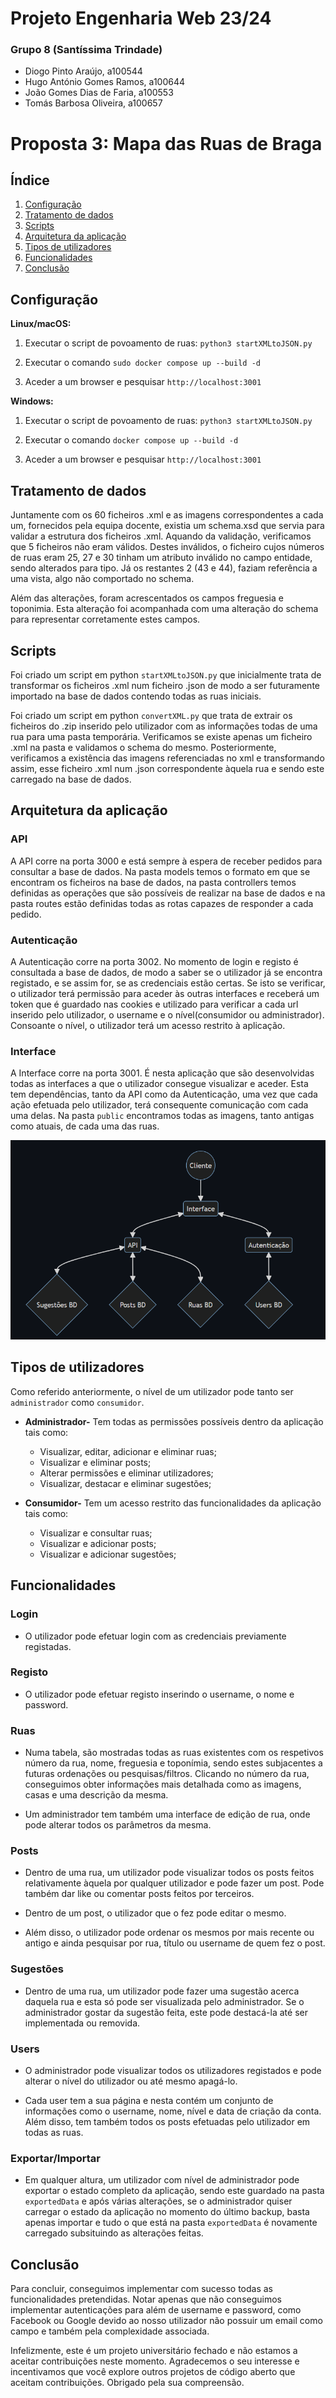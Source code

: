 # Projeto Engenharia Web 23/24

### Grupo 8 (Santíssima Trindade)

  - Diogo Pinto Araújo, a100544
  - Hugo António Gomes Ramos, a100644
  - João Gomes Dias de Faria, a100553
  - Tomás Barbosa Oliveira, a100657

# Proposta 3: Mapa das Ruas de Braga

## Índice

1. [Configuração](#configuração)
2. [Tratamento de dados](#tratamento-de-dados)
3. [Scripts](#scripts)
4. [Arquitetura da aplicação](#arquitetura-da-aplicação)
5. [Tipos de utilizadores](#tipos-de-utilizadores)
6. [Funcionalidades](#funcionalidades)
7. [Conclusão](#conclusão)

## Configuração
**Linux/macOS:**
1. Executar o script de povoamento de ruas: `python3 startXMLtoJSON.py`

2. Executar o comando `sudo docker compose up --build -d`

3. Aceder a um browser e pesquisar `http://localhost:3001`

**Windows:**
1. Executar o script de povoamento de ruas: `python3 startXMLtoJSON.py`

2. Executar o comando `docker compose up --build -d`

3. Aceder a um browser e pesquisar `http://localhost:3001`


## Tratamento de dados

Juntamente com os 60 ficheiros .xml e as imagens correspondentes a cada um, fornecidos pela equipa docente, existia um schema.xsd que servia para validar a estrutura dos ficheiros .xml. Aquando da validação, verificamos que 5 ficheiros não eram válidos. Destes inválidos, o ficheiro cujos números de ruas eram 25, 27 e 30
tinham um atributo inválido no campo entidade, sendo alterados para tipo. Já os restantes 2 (43 e 44), faziam referência a uma vista, algo não comportado no schema.

Além das alterações, foram acrescentados os campos freguesia e toponimia. Esta alteração foi acompanhada com uma alteração do schema para representar corretamente estes campos. 

## Scripts

Foi criado um script em python `startXMLtoJSON.py` que inicialmente trata de transformar os ficheiros .xml num ficheiro .json de modo a ser futuramente importado na base de dados contendo todas as ruas iniciais. 

Foi criado um script em python `convertXML.py` que trata de extrair os ficheiros do .zip inserido pelo utilizador com as informações todas de uma rua para uma pasta temporária. Verificamos se existe apenas um ficheiro .xml na pasta e validamos o schema do mesmo. Posteriormente, verificamos a existência das imagens referenciadas no xml e transformando assim, esse ficheiro .xml num .json correspondente àquela rua e sendo este carregado na base de dados.   

## Arquitetura da aplicação
### API

A API corre na porta 3000 e está sempre à espera de receber pedidos para consultar a base de dados. Na pasta models temos o formato em que se encontram os ficheiros na base de dados, na pasta controllers temos definidas as operações que são possíveis de realizar na base de dados e na pasta routes estão definidas todas as rotas capazes de responder a cada pedido.

### Autenticação

A Autenticação corre na porta 3002. No momento de login e registo é consultada a base de dados, de modo a saber se o utilizador já se encontra registado, e se assim for, se as credenciais estão certas. Se isto se verificar, o utilizador terá permissão para aceder às outras interfaces e receberá um token que é guardado nas cookies e utilizado para verificar a cada url inserido pelo utilizador, o username e o nível(consumidor ou administrador). Consoante o nível, o utilizador terá um acesso restrito à aplicação.

### Interface

A Interface corre na porta 3001. É nesta aplicação que são desenvolvidas todas as interfaces a que o utilizador consegue visualizar e aceder. Esta tem dependências, tanto da API como da Autenticação, uma vez que cada ação efetuada pelo utilizador, terá consequente comunicação com cada uma delas. Na pasta `public` encontramos todas as imagens, tanto antigas como atuais, de cada uma das ruas. 

<p align="center">
  <img src="grafico.png" alt="Arquitetura da aplicação">
</p>



## Tipos de utilizadores

Como referido anteriormente, o nível de um utilizador pode tanto ser `administrador` como `consumidor`. 
- **Administrador-** Tem todas as permissões possíveis dentro da aplicação tais como:
    - Visualizar, editar, adicionar e eliminar ruas;
    - Visualizar e eliminar posts;
    - Alterar permissões e eliminar utilizadores;
    - Visualizar, destacar e eliminar sugestões;

- **Consumidor-** Tem um acesso restrito das funcionalidades da aplicação tais como:
    - Visualizar e consultar ruas;
    - Visualizar e adicionar posts;
    - Visualizar e adicionar sugestões;

## Funcionalidades 

### Login
- O utilizador pode efetuar login com as credenciais previamente registadas.

### Registo
- O utilizador pode efetuar registo inserindo o username, o nome e password.

### Ruas
- Numa tabela, são mostradas todas as ruas existentes com os respetivos número da rua, nome, freguesia e toponímia, sendo estes subjacentes a futuras ordenações ou pesquisas/filtros. Clicando no número da rua, conseguimos obter informações mais detalhada como as imagens, casas e uma descrição da mesma. 

- Um administrador tem também uma interface de edição de rua, onde pode alterar todos os parâmetros da mesma. 

### Posts
- Dentro de uma rua, um utilizador pode visualizar todos os posts feitos relativamente àquela por qualquer utilizador e pode fazer um post. Pode também dar like ou comentar posts feitos por terceiros.

- Dentro de um post, o utilizador que o fez pode editar o mesmo.

- Além disso, o utilizador pode ordenar os mesmos por mais recente ou antigo e ainda pesquisar por rua, título ou username de quem fez o post. 

### Sugestões 
- Dentro de uma rua, um utilizador pode fazer uma sugestão acerca daquela rua e esta só pode ser visualizada pelo administrador. Se o administrador gostar da sugestão feita, este pode destacá-la até ser implementada ou removida. 

### Users
- O administrador pode visualizar todos os utilizadores registados e pode alterar o nível do utilizador ou até mesmo apagá-lo.

- Cada user tem a sua página e nesta contém um conjunto de informações como o username, nome, nível e data de criação da conta. Além disso, tem também todos os posts efetuadas pelo utilizador em todas as ruas. 

### Exportar/Importar
- Em qualquer altura, um utilizador com nível de administrador pode exportar o estado completo da aplicação, sendo este guardado na pasta `exportedData` e após várias alterações, se o administrador quiser carregar o estado da aplicação no momento do último backup, basta apenas importar e tudo o que está na pasta `exportedData` é novamente carregado subsituindo as alterações feitas. 

## Conclusão
Para concluir, conseguimos implementar com sucesso todas as funcionalidades pretendidas. Notar apenas que não conseguimos implementar autenticações para além de username e password, como Facebook ou Google devido ao nosso utilizador não possuir um email como campo e também pela complexidade associada. 

Infelizmente, este é um projeto universitário fechado e não estamos a aceitar contribuições neste momento. Agradecemos o seu interesse e incentivamos que você explore outros projetos de código aberto que aceitam contribuições. Obrigado pela sua compreensão.
